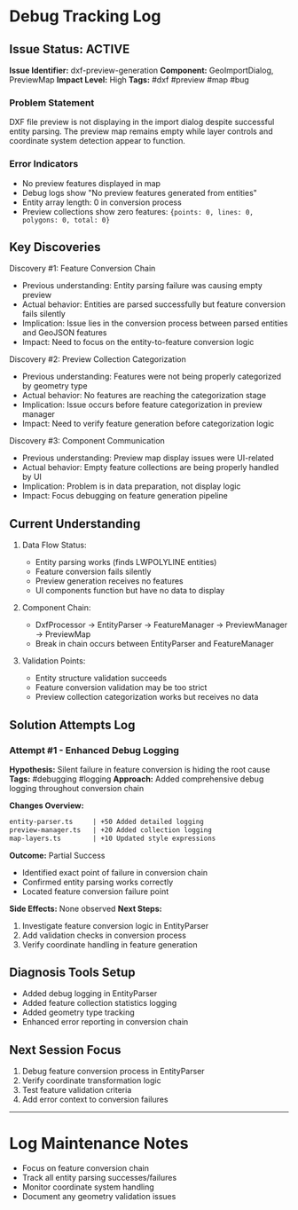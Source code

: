 # Debug Tracking Log

## Issue Status: ACTIVE
**Issue Identifier:** dxf-preview-generation
**Component:** GeoImportDialog, PreviewMap
**Impact Level:** High
**Tags:** #dxf #preview #map #bug

### Problem Statement
DXF file preview is not displaying in the import dialog despite successful entity parsing. The preview map remains empty while layer controls and coordinate system detection appear to function.

### Error Indicators
- No preview features displayed in map
- Debug logs show "No preview features generated from entities"
- Entity array length: 0 in conversion process
- Preview collections show zero features: `{points: 0, lines: 0, polygons: 0, total: 0}`

## Key Discoveries

Discovery #1: Feature Conversion Chain
- Previous understanding: Entity parsing failure was causing empty preview
- Actual behavior: Entities are parsed successfully but feature conversion fails silently
- Implication: Issue lies in the conversion process between parsed entities and GeoJSON features
- Impact: Need to focus on the entity-to-feature conversion logic

Discovery #2: Preview Collection Categorization
- Previous understanding: Features were not being properly categorized by geometry type
- Actual behavior: No features are reaching the categorization stage
- Implication: Issue occurs before feature categorization in preview manager
- Impact: Need to verify feature generation before categorization logic

Discovery #3: Component Communication
- Previous understanding: Preview map display issues were UI-related
- Actual behavior: Empty feature collections are being properly handled by UI
- Implication: Problem is in data preparation, not display logic
- Impact: Focus debugging on feature generation pipeline

## Current Understanding
1. Data Flow Status:
   - Entity parsing works (finds LWPOLYLINE entities)
   - Feature conversion fails silently
   - Preview generation receives no features
   - UI components function but have no data to display

2. Component Chain:
   - DxfProcessor → EntityParser → FeatureManager → PreviewManager → PreviewMap
   - Break in chain occurs between EntityParser and FeatureManager

3. Validation Points:
   - Entity structure validation succeeds
   - Feature conversion validation may be too strict
   - Preview collection categorization works but receives no data

## Solution Attempts Log

### Attempt #1 - Enhanced Debug Logging
**Hypothesis:** Silent failure in feature conversion is hiding the root cause
**Tags:** #debugging #logging
**Approach:** Added comprehensive debug logging throughout conversion chain

**Changes Overview:**
```diff
entity-parser.ts     | +50 Added detailed logging
preview-manager.ts   | +20 Added collection logging
map-layers.ts        | +10 Updated style expressions
```

**Outcome:** Partial Success
- Identified exact point of failure in conversion chain
- Confirmed entity parsing works correctly
- Located feature conversion failure point

**Side Effects:** None observed
**Next Steps:** 
1. Investigate feature conversion logic in EntityParser
2. Add validation checks in conversion process
3. Verify coordinate handling in feature generation

## Diagnosis Tools Setup
- Added debug logging in EntityParser
- Added feature collection statistics logging
- Added geometry type tracking
- Enhanced error reporting in conversion chain

## Next Session Focus
1. Debug feature conversion process in EntityParser
2. Verify coordinate transformation logic
3. Test feature validation criteria
4. Add error context to conversion failures

---

# Log Maintenance Notes
- Focus on feature conversion chain
- Track all entity parsing successes/failures
- Monitor coordinate system handling
- Document any geometry validation issues
